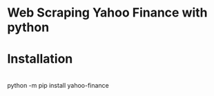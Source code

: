 Web Scraping Yahoo Finance with python
======================================

<h1>Installation</h1>
<br>python -m pip install yahoo-finance
